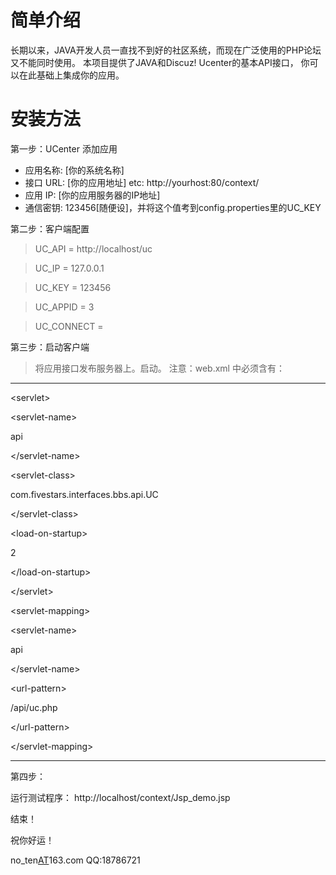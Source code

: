 # 简单介绍 #

长期以来，JAVA开发人员一直找不到好的社区系统，而现在广泛使用的PHP论坛又不能同时使用。
本项目提供了JAVA和Discuz! Ucenter的基本API接口， 你可以在此基础上集成你的应用。


# 安装方法 #

第一步：UCenter 添加应用

  * 应用名称: [你的系统名称]
  * 接口 URL: [你的应用地址] etc: http://yourhost:80/context/
  * 应用 IP:  [你的应用服务器的IP地址]
  * 通信密钥: 123456[随便设]，并将这个值考到config.properties里的UC\_KEY


第二步：客户端配置

> UC\_API = http://localhost/uc

> UC\_IP = 127.0.0.1

> UC\_KEY = 123456

> UC\_APPID = 3

> UC\_CONNECT =

第三步：启动客户端

> 将应用接口发布服务器上。启动。
> 注意：web.xml 中必须含有：

---

> 

&lt;servlet&gt;


> > 

&lt;servlet-name&gt;

api

&lt;/servlet-name&gt;


> > 

&lt;servlet-class&gt;

com.fivestars.interfaces.bbs.api.UC

&lt;/servlet-class&gt;


> > 

&lt;load-on-startup&gt;

2

&lt;/load-on-startup&gt;



> 

&lt;/servlet&gt;


> 

&lt;servlet-mapping&gt;


> > 

&lt;servlet-name&gt;

api

&lt;/servlet-name&gt;


> > 

&lt;url-pattern&gt;

/api/uc.php

&lt;/url-pattern&gt;



> 

&lt;/servlet-mapping&gt;



---


第四步：

运行测试程序：
http://localhost/context/Jsp_demo.jsp

结束！

祝你好运！

no\_ten[AT](AT.md)163.com
QQ:18786721